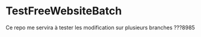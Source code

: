 TestFreeWebsiteBatch
====================

Ce repo me servira à tester les modification sur plusieurs branches
???8985